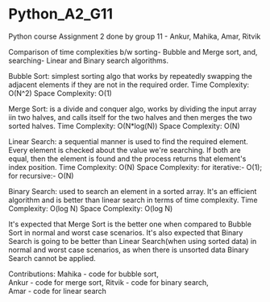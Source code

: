 # Python_A2_G11
Python course Assignment 2 done by group 11 - Ankur, Mahika, Amar, Ritvik

Comparison of time complexities b/w sorting- Bubble and Merge sort, and, searching- Linear and Binary search algorithms.

Bubble Sort: simplest sorting algo that works by repeatedly swapping the adjacent elements if they are not in the required order. Time Complexity: O(N^2) Space Complexity: O(1)

Merge Sort: is a divide and conquer algo, works by dividing the input array iin two halves, and calls itself for the two halves and then merges the two sorted halves. Time Complexity: O(N*log(N)) Space Complexity: O(N)

Linear Search: a sequential manner is used to find the required element. Every element is checked about the value we're searching. If both are equal, then the element is found and the process returns that element's index position. Time Complexity: O(N) Space Complexity: for iterative:- O(1); for recursive:- O(N)

Binary Search: used to search an element in a sorted array. It's an efficient algorithm and is better than linear search in terms of time complexity. Time Complexity: O(log N) Space Complexity: O(log N)

It's expected that Merge Sort is the better one when compared to Bubble Sort in normal and worst case scenarios. It's also expected that Binary Search is going to be better than Linear Search(when using sorted data) in normal and worst case scenarios, as when there is unsorted data Binary Search cannot be applied.

Contributions: 
Mahika - code for bubble sort,  
Ankur - code for merge sort, 
Ritvik - code for binary search,  
Amar - code for linear search 
